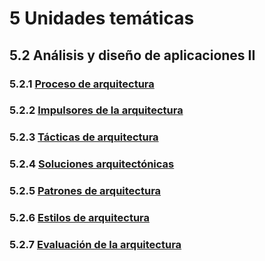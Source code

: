 # 5 Unidades temáticas

## 5.2 Análisis y diseño de aplicaciones II

### 5.2.1 [Proceso de arquitectura](./5_2_1_Proceso_de_arquitectura.md)

### 5.2.2 [Impulsores de la arquitectura](./5_2_2_Impulsores_de_la_arquitectura.md)

### 5.2.3 [Tácticas de arquitectura](./5_2_3_Tacticas_de_arquitectura.md)

### 5.2.4 [Soluciones arquitectónicas](./5_2_4_Soluciones_arquitectonicas.md)

### 5.2.5 [Patrones de arquitectura](./5_2_5_Patrones_de_arquitectura.md)

### 5.2.6 [Estilos de arquitectura](./5_2_6_Estilos_de_arquitectura.md)

### 5.2.7 [Evaluación de la arquitectura](./5_2_7_Evaluacion_de_la_arquitectura.md)